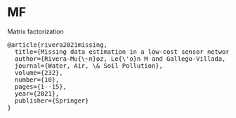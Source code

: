 # MF
Matrix factorization


<pre>
@article{rivera2021missing,
  title={Missing data estimation in a low-cost sensor network for measuring air quality: A case study in Aburr{\'a} Valley},
  author={Rivera-Mu{\~n}oz, Le{\'o}n M and Gallego-Villada, Juan D and Giraldo-Forero, Andr{\'e}s F and Martinez-Vargas, Juan D},
  journal={Water, Air, \& Soil Pollution},
  volume={232},
  number={10},
  pages={1--15},
  year={2021},
  publisher={Springer}
}
</pre>

